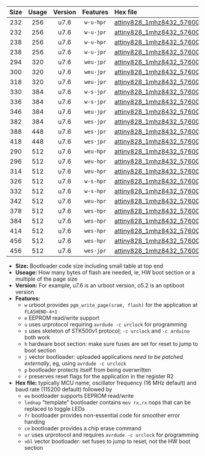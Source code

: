 |Size|Usage|Version|Features|Hex file|
|:-:|:-:|:-:|:-:|:--|
|232|256|u7.6|`w-u-hpr`|[attiny828_1mhz8432_57600bps_ur.hex](https://raw.githubusercontent.com/stefanrueger/urboot/main//attiny828_1mhz8432_57600bps_ur.hex)|
|232|256|u7.6|`w-u-jpr`|[attiny828_1mhz8432_57600bps_ur_vbl.hex](https://raw.githubusercontent.com/stefanrueger/urboot/main//attiny828_1mhz8432_57600bps_ur_vbl.hex)|
|238|256|u7.6|`w-u-hpr`|[attiny828_1mhz8432_57600bps_lednop_ur.hex](https://raw.githubusercontent.com/stefanrueger/urboot/main//attiny828_1mhz8432_57600bps_lednop_ur.hex)|
|238|256|u7.6|`w-u-jpr`|[attiny828_1mhz8432_57600bps_lednop_ur_vbl.hex](https://raw.githubusercontent.com/stefanrueger/urboot/main//attiny828_1mhz8432_57600bps_lednop_ur_vbl.hex)|
|294|320|u7.6|`weu-jpr`|[attiny828_1mhz8432_57600bps_ee_ur_vbl.hex](https://raw.githubusercontent.com/stefanrueger/urboot/main//attiny828_1mhz8432_57600bps_ee_ur_vbl.hex)|
|300|320|u7.6|`weu-jpr`|[attiny828_1mhz8432_57600bps_ee_lednop_ur_vbl.hex](https://raw.githubusercontent.com/stefanrueger/urboot/main//attiny828_1mhz8432_57600bps_ee_lednop_ur_vbl.hex)|
|318|320|u7.6|`weu-jpr`|[attiny828_1mhz8432_57600bps_ee_lednop_fr_ur_vbl.hex](https://raw.githubusercontent.com/stefanrueger/urboot/main//attiny828_1mhz8432_57600bps_ee_lednop_fr_ur_vbl.hex)|
|330|384|u7.6|`w-s-jpr`|[attiny828_1mhz8432_57600bps_vbl.hex](https://raw.githubusercontent.com/stefanrueger/urboot/main//attiny828_1mhz8432_57600bps_vbl.hex)|
|336|384|u7.6|`w-s-jpr`|[attiny828_1mhz8432_57600bps_lednop_vbl.hex](https://raw.githubusercontent.com/stefanrueger/urboot/main//attiny828_1mhz8432_57600bps_lednop_vbl.hex)|
|346|384|u7.6|`weu-jpr`|[attiny828_1mhz8432_57600bps_ee_lednop_fr_ce_ur_vbl.hex](https://raw.githubusercontent.com/stefanrueger/urboot/main//attiny828_1mhz8432_57600bps_ee_lednop_fr_ce_ur_vbl.hex)|
|382|384|u7.6|`wes-jpr`|[attiny828_1mhz8432_57600bps_ee_vbl.hex](https://raw.githubusercontent.com/stefanrueger/urboot/main//attiny828_1mhz8432_57600bps_ee_vbl.hex)|
|388|448|u7.6|`wes-jpr`|[attiny828_1mhz8432_57600bps_ee_lednop_vbl.hex](https://raw.githubusercontent.com/stefanrueger/urboot/main//attiny828_1mhz8432_57600bps_ee_lednop_vbl.hex)|
|418|448|u7.6|`wes-jpr`|[attiny828_1mhz8432_57600bps_ee_lednop_fr_vbl.hex](https://raw.githubusercontent.com/stefanrueger/urboot/main//attiny828_1mhz8432_57600bps_ee_lednop_fr_vbl.hex)|
|290|512|u7.6|`weu-hpr`|[attiny828_1mhz8432_57600bps_ee_ur.hex](https://raw.githubusercontent.com/stefanrueger/urboot/main//attiny828_1mhz8432_57600bps_ee_ur.hex)|
|296|512|u7.6|`weu-hpr`|[attiny828_1mhz8432_57600bps_ee_lednop_ur.hex](https://raw.githubusercontent.com/stefanrueger/urboot/main//attiny828_1mhz8432_57600bps_ee_lednop_ur.hex)|
|314|512|u7.6|`weu-hpr`|[attiny828_1mhz8432_57600bps_ee_lednop_fr_ur.hex](https://raw.githubusercontent.com/stefanrueger/urboot/main//attiny828_1mhz8432_57600bps_ee_lednop_fr_ur.hex)|
|326|512|u7.6|`w-s-hpr`|[attiny828_1mhz8432_57600bps.hex](https://raw.githubusercontent.com/stefanrueger/urboot/main//attiny828_1mhz8432_57600bps.hex)|
|332|512|u7.6|`w-s-hpr`|[attiny828_1mhz8432_57600bps_lednop.hex](https://raw.githubusercontent.com/stefanrueger/urboot/main//attiny828_1mhz8432_57600bps_lednop.hex)|
|342|512|u7.6|`weu-hpr`|[attiny828_1mhz8432_57600bps_ee_lednop_fr_ce_ur.hex](https://raw.githubusercontent.com/stefanrueger/urboot/main//attiny828_1mhz8432_57600bps_ee_lednop_fr_ce_ur.hex)|
|378|512|u7.6|`wes-hpr`|[attiny828_1mhz8432_57600bps_ee.hex](https://raw.githubusercontent.com/stefanrueger/urboot/main//attiny828_1mhz8432_57600bps_ee.hex)|
|384|512|u7.6|`wes-hpr`|[attiny828_1mhz8432_57600bps_ee_lednop.hex](https://raw.githubusercontent.com/stefanrueger/urboot/main//attiny828_1mhz8432_57600bps_ee_lednop.hex)|
|414|512|u7.6|`wes-hpr`|[attiny828_1mhz8432_57600bps_ee_lednop_fr.hex](https://raw.githubusercontent.com/stefanrueger/urboot/main//attiny828_1mhz8432_57600bps_ee_lednop_fr.hex)|
|456|512|u7.6|`wes-hpr`|[attiny828_1mhz8432_57600bps_ee_lednop_fr_ce.hex](https://raw.githubusercontent.com/stefanrueger/urboot/main//attiny828_1mhz8432_57600bps_ee_lednop_fr_ce.hex)|
|456|512|u7.6|`wes-jpr`|[attiny828_1mhz8432_57600bps_ee_lednop_fr_ce_vbl.hex](https://raw.githubusercontent.com/stefanrueger/urboot/main//attiny828_1mhz8432_57600bps_ee_lednop_fr_ce_vbl.hex)|

- **Size:** Bootloader code size including small table at top end
- **Useage:** How many bytes of flash are needed, ie, HW boot section or a multiple of the page size
- **Version:** For example, u7.6 is an urboot version, o5.2 is an optiboot version
- **Features:**
  + `w` urboot provides `pgm_write_page(sram, flash)` for the application at `FLASHEND-4+1`
  + `e` EEPROM read/write support
  + `u` uses urprotocol requiring `avrdude -c urclock` for programming
  + `s` uses skeleton of STK500v1 protocol; `-c urclock` and `-c arduino` both work
  + `h` hardware boot section: make sure fuses are set for reset to jump to boot section
  + `j` vector bootloader: uploaded applications *need to be patched externally*, eg, using `avrdude -c urclock`
  + `p` bootloader protects itself from being overwritten
  + `r` preserves reset flags for the application in the register R2
- **Hex file:** typically MCU name, oscillator frequency (16 MHz default) and baud rate (115200 default) followed by
  + `ee` bootloader supports EEPROM read/write
  + `lednop` "template" bootloader contains `mov rx,rx` nops that can be replaced to toggle LEDs
  + `fr` bootloader provides non-essential code for smoother error handing
  + `ce` bootloader provides a chip erase command
  + `ur` uses urprotocol and requires `avrdude -c urclock` for programming
  + `vbl` vector bootloader: set fuses to jump to reset, not the HW boot section

